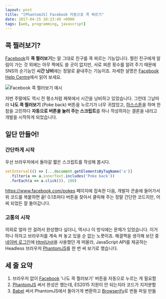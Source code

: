 ```yaml
---
layout: post
title: "[PhantomJS] Facebook 자동으로 콕 찌르기"
date: 2017-04-25 10:23:49 +0900
tags: [web, programming, javascript]
---
```


## 콕 찔러보기?
[Facebook](https://www.facebook.com/)의 **콕 찔러보기**는 말 그대로 친구를 콕 찌르는 기능입니다. 찔린 친구에게 알림이 가는 것 외에는 아무 짝에도 쓸 곳이 없지만, 서로 찌른 횟수를 알려 주기 때문에 SNS의 순기능인 **시간 낭비**에는 정말로 끝내주는 기능이죠. 자세한 설명은 [Facebook Help Centre](https://www.facebook.com/help/451424538215150)에서 읽어 보세요.

![Facebook 콕 찔러보기 예시]({{site.baseurl}}/assets/facebook-poke-example.png)

저번 주말에도 역시 전 평소처럼 페북에서 시간을 낭비하고 있었습니다. 그런데 그날따라 **나도 콕 찔러보기** (Poke back) 버튼을 누르기가 너무 귀찮았고, [하스스톤](http://playhearthstone.com/)을 하며 한참을 고민하다 **자동으로 버튼을 눌러 주는 스크립트**를 하나 작성하자는 결론을 내리고 개발을 시작하게 되었습니다.

## 일단 만들어!
### 간단하게 시작
우선 브라우저에서 돌아갈 짧은 스크립트를 작성해 봅시다.

```js
setInterval(() => [...document.getElementsByTagName('a')]
  .filter(a => a.innerText.includes('Poke back'))
  .forEach(a => a.click()), 100)
```
<https://www.facebook.com/pokes> 페이지에 접속한 다음, 개발자 콘솔에 들어가서 위 코드를 복붙하면 끝! 0.1초마다 버튼을 찾아서 클릭해 주는 정말 간단한 코드지만, 어찌 되었든 잘 돌아갑니다.

### 고통의 시작
의외로 얼마 안 걸려서 완성했다 싶더니, 역시나 이 방식에는 문제가 있었습니다. 이거 하나 하자고 브라우저를 계속 켜 놓고 있을 순 없는 노릇이죠. 해결책을 생각해 보던 중 [네이버 로그인](https://github.com/ChalkPE/Takoyaki/blob/master/src/main/java/pe/chalk/takoyaki/Staff.java)에 [HtmlUnit](http://htmlunit.sourceforge.net/)을 사용했던 게 떠올라, JavaScript API를 제공하는 Headless 브라우저 [PhantomJS](http://phantomjs.org/)를 한 번 써 보기로 했습니다.

## 세 줄 요약
1. 브라우저 없이 [Facebook](https://www.facebook.com) '나도 콕 찔러보기' 버튼을 자동으로 누르는 게 필요함
2. [PhantomJS](http://phantomjs.org) 써서 완성은 했는데, ES2015 지원이 안 되는지라 코드가 지저분함
3. [Babel](http://babeljs.io/) 써서 PhantomJS에서 돌아가게 변환하고 [Browserify](http://browserify.org/)로 번들 파일 만듦
